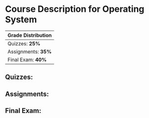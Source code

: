 # Course Description for Operating System

| **Grade Distribution** |
| :--- |
| Quizzes: **25%** |
| Assignments: **35%** |
| Final Exam: **40%** |

## Quizzes:

## Assignments: 

## Final Exam:
